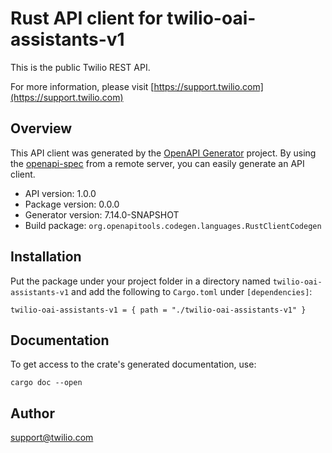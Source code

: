 # Rust API client for twilio-oai-assistants-v1

This is the public Twilio REST API.

For more information, please visit [https://support.twilio.com](https://support.twilio.com)

## Overview

This API client was generated by the [OpenAPI Generator](https://openapi-generator.tech) project.  By using the [openapi-spec](https://openapis.org) from a remote server, you can easily generate an API client.

- API version: 1.0.0
- Package version: 0.0.0
- Generator version: 7.14.0-SNAPSHOT
- Build package: `org.openapitools.codegen.languages.RustClientCodegen`

## Installation

Put the package under your project folder in a directory named `twilio-oai-assistants-v1` and add the following to `Cargo.toml` under `[dependencies]`:

```
twilio-oai-assistants-v1 = { path = "./twilio-oai-assistants-v1" }
```

## Documentation

To get access to the crate's generated documentation, use:

```
cargo doc --open
```

## Author

support@twilio.com

